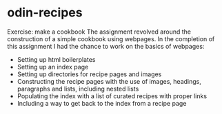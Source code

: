# odin-recipes
Exercise: make a cookbook
The assignment revolved around the construction of a simple cookbook using webpages.
In the completion of this assignment I had the chance to work on the basics of webpages:
- Setting up html boilerplates
- Setting up an index page
- Setting up directories for recipe pages and images
- Constructing the recipe pages with the use of images, headings, paragraphs and lists, including nested lists
- Populating the index with a list of curated recipes with proper links
- Including a way to get back to the index from a recipe page